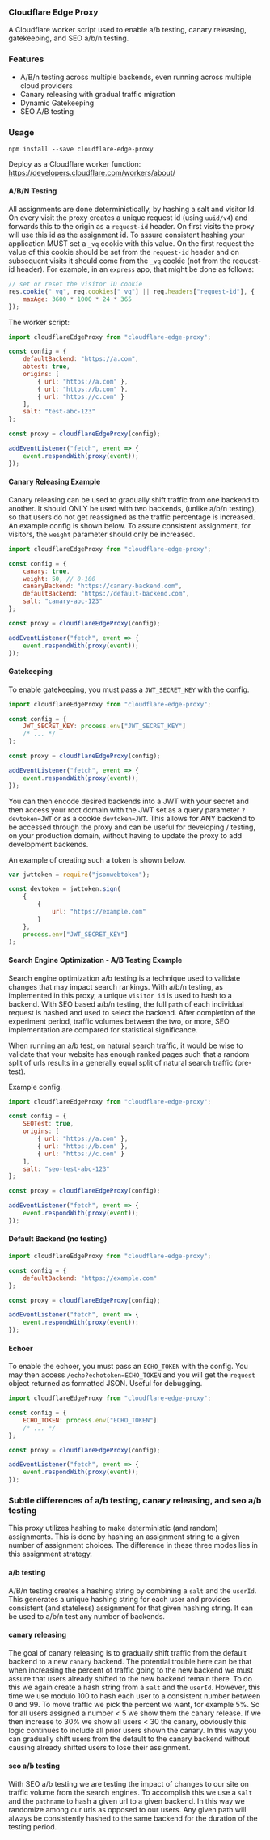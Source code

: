 ### Cloudflare Edge Proxy

A Cloudflare worker script used to enable a/b testing, canary releasing, gatekeeping, and SEO a/b/n testing.

### Features

-   A/B/n testing across multiple backends, even running across multiple cloud providers
-   Canary releasing with gradual traffic migration
-   Dynamic Gatekeeping
-   SEO A/B testing

### Usage

`npm install --save cloudflare-edge-proxy`

Deploy as a Cloudflare worker function: https://developers.cloudflare.com/workers/about/

#### A/B/N Testing

All assignments are done deterministically, by hashing a salt and visitor Id. On every visit the proxy creates a unique request id (using `uuid/v4`) and forwards this to the origin as a `request-id` header. On first visits the proxy will use this id as the assignment id. To assure consistent hashing your application MUST set a `_vq` cookie with this value. On the first request the value of this cookie should be set from the `request-id` header and on subsequent visits it should come from the `_vq` cookie (not from the request-id header). For example, in an `express` app, that might be done as follows:

```js
// set or reset the visitor ID cookie
res.cookie("_vq", req.cookies["_vq"] || req.headers["request-id"], {
    maxAge: 3600 * 1000 * 24 * 365
});
```

The worker script:

```js
import cloudflareEdgeProxy from "cloudflare-edge-proxy";

const config = {
    defaultBackend: "https://a.com",
    abtest: true,
    origins: [
        { url: "https://a.com" },
        { url: "https://b.com" },
        { url: "https://c.com" }
    ],
    salt: "test-abc-123"
};

const proxy = cloudflareEdgeProxy(config);

addEventListener("fetch", event => {
    event.respondWith(proxy(event));
});
```

#### Canary Releasing Example

Canary releasing can be used to gradually shift traffic from one backend to another. It should ONLY be used with two backends, (unlike a/b/n testing), so that users do not get reassigned as the traffic percentage is increased. An example config is shown below. To assure consistent assignment, for visitors, the `weight` parameter should only be increased.

```js
import cloudflareEdgeProxy from "cloudflare-edge-proxy";

const config = {
    canary: true,
    weight: 50, // 0-100
    canaryBackend: "https://canary-backend.com",
    defaultBackend: "https://default-backend.com",
    salt: "canary-abc-123"
};

const proxy = cloudflareEdgeProxy(config);

addEventListener("fetch", event => {
    event.respondWith(proxy(event));
});
```

#### Gatekeeping

To enable gatekeeping, you must pass a `JWT_SECRET_KEY` with the config.

```js
import cloudflareEdgeProxy from "cloudflare-edge-proxy";

const config = {
    JWT_SECRET_KEY: process.env["JWT_SECRET_KEY"]
    /* ... */
};

const proxy = cloudflareEdgeProxy(config);

addEventListener("fetch", event => {
    event.respondWith(proxy(event));
});
```

You can then encode desired backends into a JWT with your secret and then access your root domain with the JWT set as a query parameter `?devtoken=JWT` or as a cookie `devtoken=JWT`. This allows for ANY backend to be accessed through the proxy and can be useful for developing / testing, on your production domain, without having to update the proxy to add development backends.

An example of creating such a token is shown below.

```js
var jwttoken = require("jsonwebtoken");

const devtoken = jwttoken.sign(
    {
        {
            url: "https://example.com"
        }
    },
    process.env["JWT_SECRET_KEY"]
);
```

#### Search Engine Optimization - A/B Testing Example

Search engine optimization a/b testing is a technique used to validate changes that may impact search rankings. With a/b/n testing, as implemented in this proxy, a unique `visitor id` is used to hash to a backend. With SEO based a/b/n testing, the full `path` of each individual request is hashed and used to select the backend. After completion of the experiment period, traffic volumes between the two, or more, SEO implementation are compared for statistical significance.

When running an a/b test, on natural search traffic, it would be wise to validate that your website has enough ranked pages such that a random split of urls results in a generally equal split of natural search traffic (pre-test).

Example config.

```js
import cloudflareEdgeProxy from "cloudflare-edge-proxy";

const config = {
    SEOTest: true,
    origins: [
        { url: "https://a.com" },
        { url: "https://b.com" },
        { url: "https://c.com" }
    ],
    salt: "seo-test-abc-123"
};

const proxy = cloudflareEdgeProxy(config);

addEventListener("fetch", event => {
    event.respondWith(proxy(event));
});
```

#### Default Backend (no testing)

```js
import cloudflareEdgeProxy from "cloudflare-edge-proxy";

const config = {
    defaultBackend: "https://example.com"
};

const proxy = cloudflareEdgeProxy(config);

addEventListener("fetch", event => {
    event.respondWith(proxy(event));
});
```

#### Echoer

To enable the echoer, you must pass an `ECHO_TOKEN` with the config. You may then access `/echo?echotoken=ECHO_TOKEN` and you will get the `request` object returned as formatted JSON. Useful for debugging.

```js
import cloudflareEdgeProxy from "cloudflare-edge-proxy";

const config = {
    ECHO_TOKEN: process.env["ECHO_TOKEN"]
    /* ... */
};

const proxy = cloudflareEdgeProxy(config);

addEventListener("fetch", event => {
    event.respondWith(proxy(event));
});
```

### Subtle differences of a/b testing, canary releasing, and seo a/b testing

This proxy utilizes hashing to make deterministic (and random) assignments. This is done by hashing an assignment string to a given number of assignment choices. The difference in these three modes lies in this assignment strategy.

#### a/b testing

A/B/n testing creates a hashing string by combining a `salt` and the `userId`. This generates a unique hashing string for each user and provides consistent (and stateless) assignment for that given hashing string. It can be used to a/b/n test any number of backends.

#### canary releasing

The goal of canary releasing is to gradually shift traffic from the default backend to a new `canary` backend. The potential trouble here can be that when increasing the percent of traffic going to the new backend we must assure that users already shifted to the new backend remain there. To do this we again create a hash string from a `salt` and the `userId`. However, this time we use modulo 100 to hash each user to a consistent number between 0 and 99. To move traffic we pick the percent we want, for example 5%. So for all users assigned a number < 5 we show them the canary release. If we then increase to 30% we show all users < 30 the canary, obviously this logic continues to include all prior users shown the canary. In this way you can gradually shift users from the default to the canary backend without causing already shifted users to lose their assignment.

#### seo a/b testing

With SEO a/b testing we are testing the impact of changes to our site on traffic volume from the search engines. To accomplish this we use a `salt` and the `pathname` to hash a given url to a given backend. In this way we randomize among our urls as opposed to our users. Any given path will always be consistently hashed to the same backend for the duration of the testing period.
